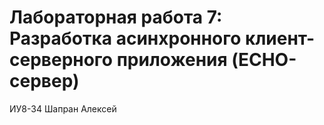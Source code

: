 # Лабораторная работа 7: Разработка асинхронного клиент-серверного приложения (ECHO-сервер)

ИУ8-34 Шапран Алексей
